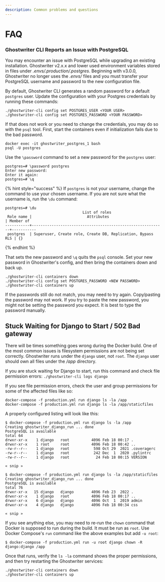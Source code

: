 ```yaml
---
description: Common problems and questions
---
```


# FAQ

### Ghostwriter CLI Reports an Issue with PostgreSQL

You may encounter an issue with PostgreSQL while upgrading an existing installation. Ghostwriter v2.x.x and lower used environment variables stored in files under _.envs/.production/.postgres_. Beginning with v3.0.0, Ghostwriter no longer uses the _.envs/_ files and you must transfer your PostgreSQL username and password to the new configuration file.

By default, Ghostwriter CLI generates a random password for a default `postgres` user. Update the configuration with your Postgres credentials by running these commands:

```
./ghostwriter-cli config set POSTGRES_USER <YOUR USER>
./ghostwriter-cli config set POSTGRES_PASSWORD <YOUR PASSWORD>
```

If that does not work or you need to change the credentials, you may do so with the `psql` tool. First, start the containers even if initialization fails due to the bad password.

```
docker exec -it ghostwriter_postgres_1 bash
psql -U postgres
```

Use the `\password` command to set a new password for the `postgres` user:

```
postgres=# \password postgres
Enter new password: 
Enter it again: 
postgres=# \q
```

{% hint style="success" %}
If `postgres` is not your username, change the command to use your chosen username. If you are not sure what the username is, run the `\du` command:

```
postgres=# \du
                                   List of roles
 Role name |                         Attributes                         | Member of 
-----------+------------------------------------------------------------+-----------
 postgres  | Superuser, Create role, Create DB, Replication, Bypass RLS | {}
```
{% endhint %}

That sets the new password and `\q` quits the `psql` console. Set your new password in Ghostwriter's config, and then bring the containers down and back up.

```
./ghostwriter-cli containers down
./ghostwriter-cli config set POSTGRES_PASSWORD <NEW PASSWORD>
./ghostwriter-cli containers up
```

If the passwords still do not match, you may need to try again. Copy/pasting the password may not work. If you try to paste the new password, you might not be setting the password you expect. It is best to type the password manually.

## Stuck Waiting for Django to Start / 502 Bad gateway

There will be times something goes wrong during the Docker build. One of the most common issues is filesystem permissions are not being set correctly. Ghostwriter runs under the `django` user, not `root`. The `django` user should own all files under the _/app_ directory.

If you are stuck waiting for Django to start, run this command and check file permission errors: `./ghostwriter-cli logs django`

If you see file permission errors, check the user and group permissions for some of the affected files like so:

```
docker-compose -f production.yml run django ls -la /app
docker-compose -f production.yml run django ls -la /app/staticfiles
```

A properly configured listing will look like this:

```
$ docker-compose -f production.yml run django ls -la /app
Creating ghostwriter_django_run ... done
PostgreSQL is available
total 64
drwxr-xr-x    1 django   root          4096 Feb 18 00:17 .
drwxr-xr-x    1 root     root          4096 Feb 18 00:42 ..
-rw-r--r--    1 django   root           598 Oct 29  2021 .coveragerc
-rw-r--r--    1 django   root           242 Dec  1  2020 .pylintrc
-rw-r--r--    1 django   root            24 Feb 18 00:15 VERSION

« snip »

$ docker-compose -f production.yml run django ls -la /app/staticfiles
Creating ghostwriter_django_run ... done
PostgreSQL is available
total 76
drwxr-xr-x   15 django   django        4096 Feb 23  2022 .
drwxr-xr-x    1 django   root          4096 Feb 18 00:17 ..
drwxr-xr-x    6 django   django        4096 Oct  1  2019 admin
drwxr-xr-x    4 django   django        4096 Feb 18 00:34 css

« snip »
```

If you see anything else, you may need to re-run the `chown` command that Docker is supposed to run during the build. It must be run as `root`. Use Docker Compose's `run` command like the above examples but add `-u root`:

```
$ docker-compose -f production.yml run -u root django chown -R django:django /app
```

Once that runs, verify the `ls -la` command shows the proper permissions, and then try restarting the Ghostwriter services:

```
./ghostwriter-cli containers down
./ghostwriter-cli containers up
```
